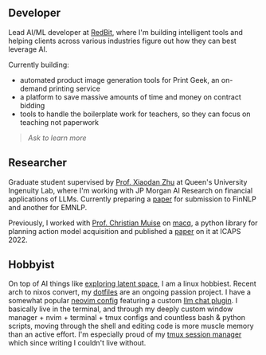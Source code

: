## Developer

Lead AI/ML developer at [RedBit](https://redbitdev.com), where I'm
building intelligent tools and helping clients across various industries
figure out how they can best leverage AI.

Currently building:

- automated product image generation tools for Print Geek, an on-demand printing service
- a platform to save massive amounts of time and money on contract bidding
- tools to handle the boilerplate work for teachers, so they can focus on teaching not paperwork

> _Ask to learn more_

## Researcher

Graduate student supervised by [Prof. Xiaodan Zhu](https://www.xiaodanzhu.com/) at
Queen's University Ingenuity Lab, where I'm working with JP Morgan AI Research
on financial applications of LLMs. Currently preparing a [paper](https://arxiv.org/abs/2310.08678) 
for submission to FinNLP and another for EMNLP.

Previously, I worked with [Prof. Christian Muise](https://www.haz.ca)
on [macq](https://github.com/AI-Planning/macq), a python library for planning action
model acquisition and published a [paper](https://icaps22.icaps-conference.org/demos/ICAPS_2022_paper_378.pdf)
on it at ICAPS 2022.

## Hobbyist

On top of AI things like [exploring latent space](https://worldsim.nousresearch.com/),
I am a linux hobbiest. Recent arch to nixos convert, my [dotfiles](https://github.com/e-cal/dotfiles) 
are an ongoing passion project. I have a somewhat popular [neovim config](https://github.com/e-cal/evim) 
featuring a custom [llm chat plugin](https://github.com/e-cal/chat.nvim). 
I basically live in the terminal, and through my deeply custom 
window manager + nvim + terminal + tmux configs and countless bash & python 
scripts, moving through the shell and editing code is more muscle memory than an
active effort. I'm especially proud of my [tmux session manager](https://github.com/e-cal/dotfiles/blob/main/shared/scripts/tm) 
which since writing I couldn't live without.
